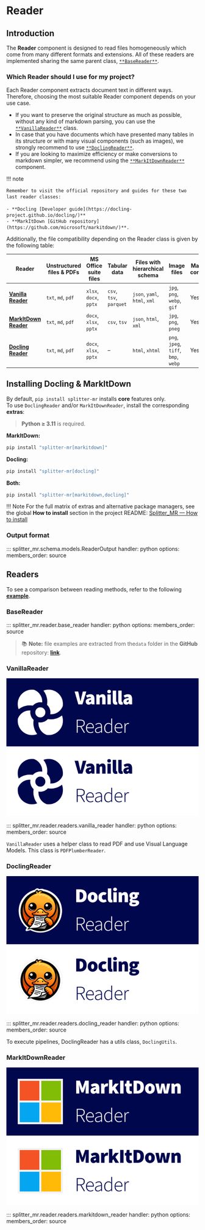 # **Reader**

## Introduction

The **Reader** component is designed to read files homogeneously which come from many different formats and extensions. All of these readers are implemented sharing the same parent class, [`**BaseReader**`](#basereader).

### Which Reader should I use for my project?

Each Reader component extracts document text in different ways. Therefore, choosing the most suitable Reader component depends on your use case.

- If you want to preserve the original structure as much as possible, without any kind of markdown parsing, you can use the [`**VanillaReader**`](#vanillareader) class.
- In case that you have documents which have presented many tables in its structure or with many visual components (such as images), we strongly recommend to use [`**DoclingReader**`](#doclingreader). 
- If you are looking to maximize efficiency or make conversions to markdown simpler, we recommend using the [`**MarkItDownReader**`](#markitdownreader) component.

!!! note

    Remember to visit the official repository and guides for these two last reader classes: 

    - **Docling [Developer guide](https://docling-project.github.io/docling/)** 
    - **MarkItDown [GitHub repository](https://github.com/microsoft/markitdown/)**.

Additionally, the file compatibility depending on the Reader class is given by the following table:

| **Reader**                           | **Unstructured files & PDFs** | **MS Office suite files** | **Tabular data** | **Files with hierarchical schema** | **Image files**                      | **Markdown conversion** |
|-------------------------------------|-------------------------------|---------------------------|------------------|------------------------------------|--------------------------------------|-------------------------|
| [**Vanilla Reader**](#vanillareader)    | `txt`, `md`, `pdf`            | `xlsx`, `docx`, `pptx`    | `csv`, `tsv`, `parquet` | `json`, `yaml`, `html`, `xml`    | `jpg`, `png`, `webp`, `gif`          | Yes                     |
| [**MarkItDown Reader**](#markitdownreader) | `txt`, `md`, `pdf`            | `docx`, `xlsx`, `pptx`    | `csv`, `tsv`     | `json`, `html`, `xml`             | `jpg`, `png`, `pneg`                 | Yes                     |
| [**Docling Reader**](#doclingreader)   | `txt`, `md`, `pdf`            | `docx`, `xlsx`, `pptx`    | –                | `html`, `xhtml`                   | `png`, `jpeg`, `tiff`, `bmp`, `webp` | Yes                     |

## Installing Docling & MarkItDown

By default, `pip install splitter-mr` installs **core** features only.  
To use `DoclingReader` and/or `MarkItDownReader`, install the corresponding **extras**:

> **Python ≥ 3.11** is required.

**MarkItDown:**

```bash
pip install "splitter-mr[markitdown]"
```

**Docling:**

```bash
pip install "splitter-mr[docling]"
```

**Both:**

```bash
pip install "splitter-mr[markitdown,docling]"
```

!!! Note
    For the full matrix of extras and alternative package managers, see the global **How to install** section in the project README:
    [Splitter_MR — How to install](https://github.com/andreshere00/Splitter_MR/#how-to-install)

### Output format

::: splitter_mr.schema.models.ReaderOutput
handler: python
options:
members_order: source

## Readers

To see a comparison between reading methods, refer to the following [**example**](../examples/pdf/pdf_with_vlm.md).

### BaseReader

::: splitter_mr.reader.base_reader
handler: python
options:
members_order: source

> 📚 **Note:** file examples are extracted from  the`data` folder in the **GitHub** repository: [**link**](https://github.com/andreshere00/Splitter_MR/tree/main/data).

### VanillaReader

![VanillaReader logo](../assets/vanilla_reader_button.svg#gh-light-mode-only)
![VanillaReader logo](../assets/vanilla_reader_button_white.svg#gh-dark-mode-only)

::: splitter_mr.reader.readers.vanilla_reader
handler: python
options:
members_order: source

`VanillaReader` uses a helper class to read PDF and use Visual Language Models. This class is `PDFPlumberReader`.

### DoclingReader

![DoclingReader logo](../assets/docling_reader_button.svg#gh-light-mode-only)
![DoclingReader logo](../assets/docling_reader_button_white.svg#gh-dark-mode-only)

::: splitter_mr.reader.readers.docling_reader
handler: python
options:
members_order: source

To execute pipelines, DoclingReader has a utils class, `DoclingUtils`.

### MarkItDownReader

![MarkItDownReader logo](../assets/markitdown_reader_button.svg#gh-light-mode-only)
![MarkItDownReader logo](../assets/markitdown_reader_button_white.svg#gh-dark-mode-only)

::: splitter_mr.reader.readers.markitdown_reader
handler: python
options:
members_order: source
